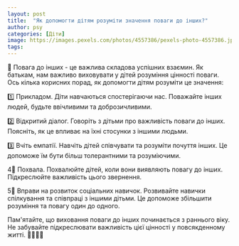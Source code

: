 ```yaml
---
layout: post
title:  "Як допомогти дітям розуміти значення поваги до інших?"
author: psy
categories: [Діти]
image: https://images.pexels.com/photos/4557386/pexels-photo-4557386.jpeg?auto=compress&cs=tinysrgb&fit=crop&h=627&w=1200
tags: 
---
```


🌟 Повага до інших - це важлива складова успішних взаємин. Як батькам, нам важливо виховувати у дітей розуміння цінності поваги. Ось кілька корисних порад, як допомогти дітям розуміти це значення:

1️⃣ Прикладом. Діти навчаються спостерігаючи нас. Поважайте інших людей, будьте ввічливими та доброзичливими.

2️⃣ Відкритий діалог. Говоріть з дітьми про важливість поваги до інших. Поясніть, як це впливає на їхні стосунки з іншими людьми.

3️⃣ Вчіть емпатії. Навчіть дітей співчувати та розуміти почуття інших. Це допоможе їм бути більш толерантними та розуміючими.

4️⃃ Похвала. Похвалюйте дітей, коли вони виявляють повагу до інших. Підкреслюйте важливість цього звернення.

5️⃃ Вправи на розвиток соціальних навичок. Розвивайте навички спілкування та співпраці з іншими дітьми. Це допоможе збільшити розуміння та повагу один до одного.

Пам'ятайте, що виховання поваги до інших починається з раннього віку. Не забувайте підкреслювати важливість цієї цінності у повсякденному житті. 🌈👶🏼💖


